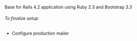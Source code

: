 Base for Rails 4.2 application using Ruby 2.3 and Bootstrap 3.3

###### To finalize setup 
* Configure production mailer
